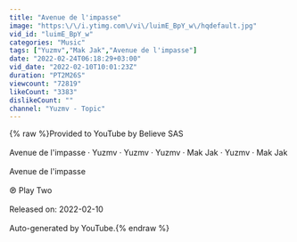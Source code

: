 ```yaml
---
title: "Avenue de l'impasse"
image: "https:\/\/i.ytimg.com\/vi\/luimE_BpY_w\/hqdefault.jpg"
vid_id: "luimE_BpY_w"
categories: "Music"
tags: ["Yuzmv","Mak Jak","Avenue de l'impasse"]
date: "2022-02-24T06:18:29+03:00"
vid_date: "2022-02-10T10:01:23Z"
duration: "PT2M26S"
viewcount: "72819"
likeCount: "3383"
dislikeCount: ""
channel: "Yuzmv - Topic"
---
```

{% raw %}Provided to YouTube by Believe SAS<br /><br />Avenue de l'impasse · Yuzmv · Yuzmv · Yuzmv · Mak Jak · Yuzmv · Mak Jak<br /><br />Avenue de l'impasse<br /><br />℗ Play Two<br /><br />Released on: 2022-02-10<br /><br />Auto-generated by YouTube.{% endraw %}
